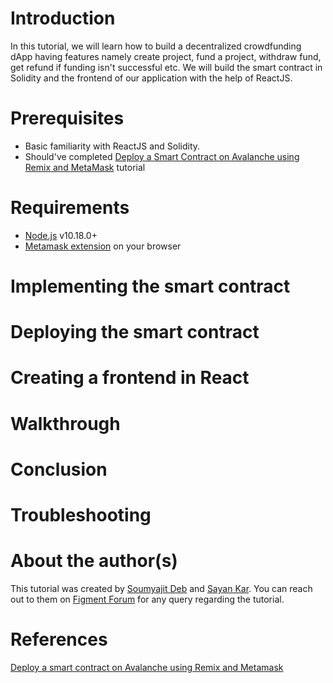 # Introduction  
In this tutorial, we will learn how to build a decentralized crowdfunding dApp having features namely create project, fund a project, withdraw fund, get refund if funding isn't successful etc. We will build the smart contract in Solidity and the frontend of our application with the help of ReactJS.  

# Prerequisites
- Basic familiarity with ReactJS and Solidity.  
- Should've completed [Deploy a Smart Contract on Avalanche using Remix and MetaMask](https://learn.figment.io/tutorials/deploy-a-smart-contract-on-avalanche-using-remix-and-metamask) tutorial  
  
# Requirements
- [Node.js](https://nodejs.org/en/download/releases/) v10.18.0+  
- [Metamask extension](https://metamask.io/download/) on your browser  
  
# Implementing the smart contract
  
  
# Deploying the smart contract
  
  
# Creating a frontend in React
  
  
# Walkthrough
  
  
# Conclusion
  
  
# Troubleshooting
  
  
# About the author(s)
This tutorial was created by [Soumyajit Deb](https://github.com/hyp3r5pace) and [Sayan Kar](https://github.com/SayanKar). You can reach out to them on [Figment Forum](https://community.figment.io/u/debsoumyajit100/) for any query regarding the tutorial.
  
# References
[Deploy a smart contract on Avalanche using Remix and Metamask](https://docs.avax.network/build/tutorials/smart-contracts/deploy-a-smart-contract-on-avalanche-using-remix-and-metamask/)
